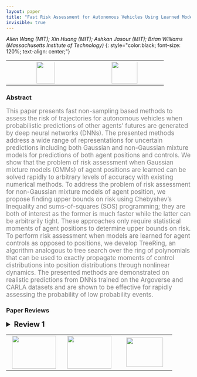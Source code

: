 ```yaml
---
layout: paper
title: "Fast Risk Assessment for Autonomous Vehicles Using Learned Models of Agent Futures"
invisible: true
---
```

*Allen Wang (MIT); Xin Huang (MIT); Ashkan Jasour (MIT); Brian Williams (Massachusetts Institute of Technology)*
{: style="color:black; font-size: 120%; text-align: center;"}

<table width="20%"> <tr>
<td style="width: 20%; text-align: center;"><a href="http://www.roboticsproceedings.org/rss16/p089.pdf"><img src="{{ site.baseurl }}/images/paper_link.png"
width = "50"  height = "60"/> </a> </td>

<td style="width: 20%; text-align: center;"><a href="nan"><img src="{{ site.baseurl }}/images/pheedloop_link.png"
width = "70"  height = "60"/> </a> </td>

</tr></table>

### Abstract
<html><p style="color:gray; font-size: 120%; text-align: justified;">
This paper presents fast non-sampling based methods to assess the risk of trajectories for autonomous vehicles when probabilistic predictions of other agents’ futures are generated by deep neural networks (DNNs). The presented methods address a wide range of representations for uncertain predictions including both Gaussian and non-Gaussian mixture models for predictions of both agent positions and controls. We show that the problem of risk assessment when Gaussian mixture models (GMMs) of agent positions are learned can be solved rapidly to arbitrary levels of accuracy with existing numerical methods. To address the problem of risk assessment for non-Gaussian mixture models of agent position, we propose finding upper bounds on risk using Chebyshev’s Inequality and sums-of-squares (SOS) programming; they are both of interest as the former is much faster while the latter can be arbitrarily tight. These approaches only require statistical moments of agent positions to determine upper bounds on risk. To perform risk assessment when models are learned for agent controls as opposed to positions, we develop TreeRing, an algorithm analogous to tree search over the ring of polynomials that can be used to exactly propagate moments of control distributions into position distributions through nonlinear dynamics. The presented methods are demonstrated on realistic predictions from DNNs trained on the Argoverse and CARLA datasets and are shown to be effective for rapidly assessing the probability of low probability events.
</p></html>

### Paper Reviews
<details><summary style="font-size:20px;"><b> Review 1</b></summary>
<p style="color:gray; font-size: 120%; text-align: justified;">
The core contribution of this paper is a method for rapidly making predictions for whether or not a particular self-driving car (SDC) trajectory will collide with another vehicle or a pedestrian, under a Gaussian or non-Gaussian assumption. Second, they develop TreeRing, a tree-search-like algorithm for computing probabilities of rate events, so that they can use non-Gaussian models of probability. Finally, they apply to deep neural network models trained on the Argoverse and CARLA datasets.I think these are strong contributions that could be useful in a variety of real-world robot applications in the future. Estimates of these sorts of rare-event probabilities seem extremely important in any situation where robots will coexist with humans.-------------------This paper summarizes methods for fast estimation of collision probabilities from either Gaussian or non-Gaussian models. A collision is considered to be any time when another agent enters an ellipse around the vehicle center.I think the paper is largely well-written, but I had a few notable issues. In particular, Sec. IV is on risk assessment, and dives into the moment-based SoS methods that this approach is based on. The primary goal is to discuss how these moments are computed, in (A) for new reference frames. Throughout this section I was a bit confused about *what* exactly these moments were, or how we compute them from our observations of other actors in the scene. IV.B seems to consist of a relatively straightforward equation for agent risk, and then a lit of references we could use to solve this expression. Fig. 1 is a nice illustration of the sorts of multi-modal predictions we want to analyze, but is a bit hard to read. Why isn't the ego vehicle trajectory directional? It's hard to understand how we expect time to be flowing or what we expect to happen. Why use red squares for agent observations?I would have apreciated the examples from Sec. V being applied earlier and carried through the paper, just to give me something more concrete to follow. I also think it's hard to keep track of the full list of assumptions the authors are making:- elliptical collision detection region- characteristic functions of controls- moments up to some orderThe experiments support the main thesis of the paper, but I had some reservations. They compare two methods with Monte Carlo simulations and show that they are able to compute error in less time, and with lower maximum relative error. Authors should include error bars on these means, since they're dealing with 170 scenarios. I'm also suspicious of the fact that the authors used Imhof -- one of their proposed methods -- as ground truth. Of course this method had zero error. Why can't they use observed trajectories from the dataset? I also found the TreeRing results hard to interpret.All in all, I think this paper has a lot of interesting ideas but its clarity and experiments could be improved.Side note, please compile the LaTeX in your supplement. It's very hard to read, and I'm not sure what I'm supposed to be getting out of it. You mention the appendix but not the supplement in the text.Minor:pg. 3: "drivers high level" --> "driver's high-level"pg. 3: "across a $n$ node trajectory" --> "... an $n$ node..."pg. 7: "outcomes becomes is" --> "outcomes are"
</p> </details>

<table width="100%"><tr><td style="width: 30%; text-align: center;"><a href="{{ site.baseurl }}/program/papers/88"> <img src="{{ site.baseurl }}/images/previous_icon.png" width = "120"  height = "90"/> </a> </td>

<td style="width: 30%; text-align: center;"><a href="{{ site.baseurl }}/program/papers"> <img src="{{ site.baseurl }}/images/overview_icon.png" width = "120"  height = "90"/> </a> </td> 

<td style="width: 30%; text-align: center;"><a href="{{ site.baseurl }}/program/papers/90"> <img src="{{ site.baseurl }}/images/next_icon.png" width = "100"  height = "80"/> </a> </td> 

</tr></table>

